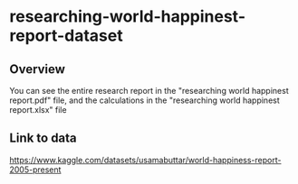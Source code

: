 # researching-world-happinest-report-dataset

## Overview
You can see the entire research report in the "researching world happinest report.pdf" file, and the calculations in the "researching world happinest report.xlsx" file

## Link to data
https://www.kaggle.com/datasets/usamabuttar/world-happiness-report-2005-present
